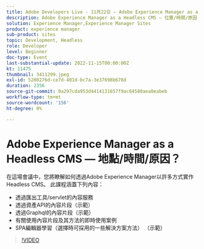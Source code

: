 ```yaml
---
title: Adobe Developers Live - 11月22日 — Adobe Experience Manager as a Headless CMS — 地點/時間/原因
description: Adobe Experience Manager as a Headless CMS — 位置/時間/原因？在此課程中，您將瞭解如何透過Adobe Experience Manager以多種方式實作Headless CMS。 此會議將涵蓋下列內容 — 透過匯出工具提供的內容服務/透過資產API的servlet內容片段（示範）透過Graphql的內容片段（示範）使用內容片段和其方法的一些即時使用案例SPA編輯器學習（選擇時的一些解決方案方法） （示範）
solution: Experience Manager,Experience Manager Sites
product: experience manager
sub-product: sites
topic: Development, Headless
role: Developer
level: Beginner
doc-type: Event
last-substantial-update: 2022-11-15T00:00:00Z
kt: 11475
thumbnail: 3411299.jpeg
exl-id: 5280276d-ce7d-401d-bc7a-3e37698b678d
duration: 2356
source-git-commit: 9a297cda953d4414131657f9ac84580aea0eabeb
workflow-type: tm+mt
source-wordcount: '156'
ht-degree: 0%

---
```


# Adobe Experience Manager as a Headless CMS — 地點/時間/原因？

在這場會議中，您將瞭解如何透過Adobe Experience Manager以許多方式實作Headless CMS。 此課程涵蓋下列內容：

* 透過匯出工具/servlet的內容服務
* 透過資產API的內容片段（示範）
* 透過Graphql的內容片段（示範）
* 有關使用內容片段及其方法的即時使用案例
* SPA編輯器學習（選擇時可採用的一些解決方案方法） （示範）

>[!VIDEO](https://video.tv.adobe.com/v/3411299/?quality=12&learn=on)
